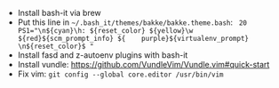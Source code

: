 - Install bash-it via brew
- Put this line in `~/.bash_it/themes/bakke/bakke.theme.bash`: ` 20     PS1="\n${cyan}\h: ${reset_color} ${yellow}\w ${red}${scm_prompt_info} ${    purple}${virtualenv_prompt} \n${reset_color}$ "`
- Install fasd and z-autoenv plugins with bash-it
- Install vundle: https://github.com/VundleVim/Vundle.vim#quick-start
- Fix vim: `git config --global core.editor /usr/bin/vim`
